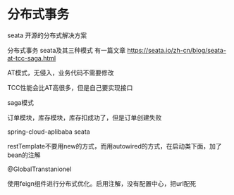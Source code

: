 # 分布式事务

seata 开源的分布式解决方案

分布式事务 seata及其三种模式  有一篇文章
https://seata.io/zh-cn/blog/seata-at-tcc-saga.html

AT模式，无侵入，业务代码不需要修改

TCC性能会比AT高很多，但是自己要实现接口

saga模式

订单模块，库存模块，库存扣成功了，但是订单创建失败

spring-cloud-aplibaba seata

restTemplate不要用new的方式，而用autowired的方式，在启动类下面，加了bean的注解

@GlobalTranstanionel

使用feign组件进行分布式优化。启用注解，没有配置中心，把url配死


